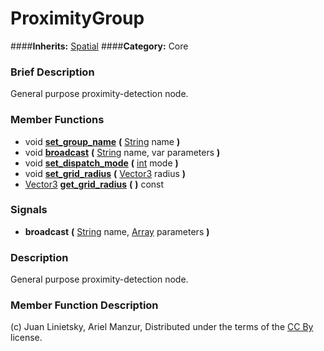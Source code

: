 #  ProximityGroup  
####**Inherits:** [Spatial](class_spatial)
####**Category:** Core

###  Brief Description  
General purpose proximity-detection node.

###  Member Functions 
  * void  **[set&#95;group&#95;name](#set_group_name)**  **(** [String](class_string) name  **)**
  * void  **[broadcast](#broadcast)**  **(** [String](class_string) name, var parameters  **)**
  * void  **[set&#95;dispatch&#95;mode](#set_dispatch_mode)**  **(** [int](class_int) mode  **)**
  * void  **[set&#95;grid&#95;radius](#set_grid_radius)**  **(** [Vector3](class_vector3) radius  **)**
  * [Vector3](class_vector3)  **[get&#95;grid&#95;radius](#get_grid_radius)**  **(** **)** const

###  Signals  
  *  **broadcast**  **(** [String](class_string) name, [Array](class_array) parameters  **)**

###  Description  
General purpose proximity-detection node.

###  Member Function Description  


(c) Juan Linietsky, Ariel Manzur, Distributed under the terms of the [CC By](https://creativecommons.org/licenses/by/3.0/legalcode) license.
